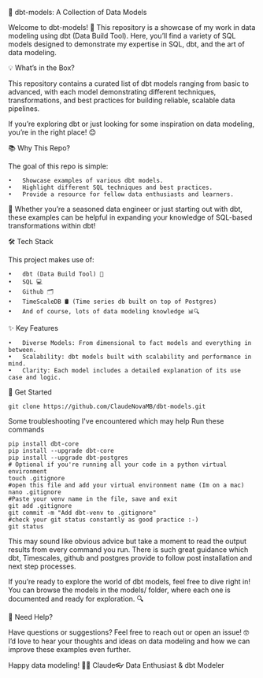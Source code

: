 🧠 dbt-models: A Collection of Data Models

Welcome to dbt-models! 🎉 This repository is a showcase of my work in data modeling using dbt (Data Build Tool). Here, you’ll find a variety of SQL models designed to demonstrate my expertise in SQL, dbt, and the art of data modeling.

💡 What’s in the Box?

This repository contains a curated list of dbt models ranging from basic to advanced, with each model demonstrating different techniques, transformations, and best practices for building reliable, scalable data pipelines.

If you’re exploring dbt or just looking for some inspiration on data modeling, you’re in the right place! 😊

📚 Why This Repo?

The goal of this repo is simple:

	•	Showcase examples of various dbt models.
	•	Highlight different SQL techniques and best practices.
	•	Provide a resource for fellow data enthusiasts and learners.

💼 Whether you’re a seasoned data engineer or just starting out with dbt, these examples can be helpful in expanding your knowledge of SQL-based transformations within dbt!

🛠️ Tech Stack

This project makes use of:

	•	dbt (Data Build Tool) 🧰
	•	SQL 💻
	•	Github 🗂️
 	•	TimeScaleDB 🛢️ (Time series db built on top of Postgres)
	•	And of course, lots of data modeling knowledge 📊🔍

✨ Key Features

	•	Diverse Models: From dimensional to fact models and everything in between.
	•	Scalability: dbt models built with scalability and performance in mind.
	•	Clarity: Each model includes a detailed explanation of its use case and logic.

🚀 Get Started
```
git clone https://github.com/ClaudeNovaMB/dbt-models.git
```
Some troubleshooting I've encountered which may help
Run these commands
```
pip install dbt-core
pip install --upgrade dbt-core
pip install --upgrade dbt-postgres
# Optional if you're running all your code in a python virtual environment
touch .gitignore
#open this file and add your virtual environment name (Im on a mac)
nano .gitignore
#Paste your venv name in the file, save and exit
git add .gitignore
git commit -m "Add dbt-venv to .gitignore"
#check your git status constantly as good practice :-)
git status
```
This may sound like obvious advice but take a moment to read the output results from every command you run. 
There is such great guidance which dbt, Timescales, github and postgres provide to follow post installation and next step processes.

If you’re ready to explore the world of dbt models, feel free to dive right in! You can browse the models in the models/ folder, where each one is documented and ready for exploration. 🔍

🧐 Need Help?

Have questions or suggestions? Feel free to reach out or open an issue! 🤓 I’d love to hear your thoughts and ideas on data modeling and how we can improve these examples even further.

Happy data modeling! 💾✨
Claude👓
Data Enthusiast & dbt Modeler
